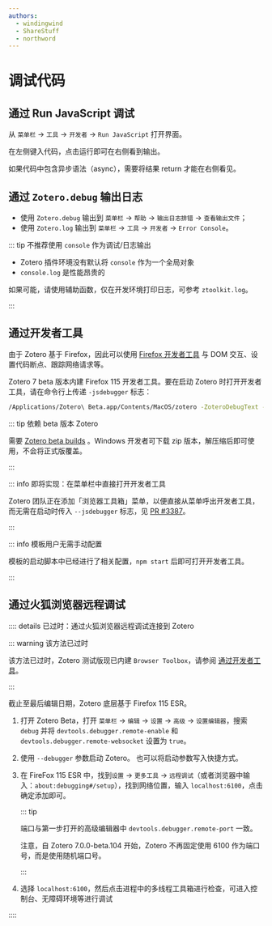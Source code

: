 ```yaml
---
authors:
  - windingwind
  - ShareStuff
  - northword
---
```


# 调试代码

## 通过 Run JavaScript 调试

从 `菜单栏` -> `工具` -> `开发者` -> `Run JavaScript` 打开界面。

在左侧键入代码，点击运行即可在右侧看到输出。

如果代码中包含异步语法（async），需要将结果 return 才能在右侧看见。

## 通过 `Zotero.debug` 输出日志

- 使用 `Zotero.debug` 输出到 `菜单栏` -> `帮助` -> `输出日志排错` -> `查看输出文件`；
- 使用 `Zotero.log` 输出到 `菜单栏` -> `工具` -> `开发者` -> `Error Console`。

::: tip 不推荐使用 `console` 作为调试/日志输出

- Zotero 插件环境没有默认将 `console` 作为一个全局对象
- `console.log` 是性能昂贵的

如果可能，请使用辅助函数，仅在开发环境打印日志，可参考 `ztoolkit.log`。

:::

## 通过开发者工具

由于 Zotero 基于 Firefox，因此可以使用 [Firefox 开发者工具](https://developer.mozilla.org/zh-CN/docs/Learn/Common_questions/What_are_browser_developer_tools) 与 DOM 交互、设置代码断点、跟踪网络请求等。

Zotero 7 beta 版本内建 Firefox 115 开发者工具。要在启动 Zotero 时打开开发者工具，请在命令行上传递 `-jsdebugger` 标志：

```bash
/Applications/Zotero\ Beta.app/Contents/MacOS/zotero -ZoteroDebugText -jsdebugger
```

::: tip 依赖 beta 版本 Zotero

需要 [Zotero beta builds](https://www.zotero.org/support/beta_builds) 。Windows 开发者可下载 zip 版本，解压缩后即可使用，不会将正式版覆盖。

:::

::: info 即将实现：在菜单栏中直接打开开发者工具

Zotero 团队正在添加「浏览器工具箱」菜单，以便直接从菜单呼出开发者工具，而无需在启动时传入 `--jsdebugger` 标志，见 [PR #3387](https://github.com/zotero/zotero/pull/3387)。

:::

::: info 模板用户无需手动配置

模板的启动脚本中已经进行了相关配置，`npm start` 后即可打开开发者工具。

:::

## 通过火狐浏览器远程调试 <Badge text='已弃用' />

:::: details 已过时：通过火狐浏览器远程调试连接到 Zotero

::: warning 该方法已过时

该方法已过时，Zotero 测试版现已内建 `Browser Toolbox`，请参阅 [通过开发者工具](#通过开发者工具)。

:::

截止至最后编辑日期，Zotero 底层基于 Firefox 115 ESR。

1. 打开 Zotero Beta，打开 `菜单栏` -> `编辑` -> `设置` -> `高级` -> `设置编辑器`，搜索 `debug` 并将 `devtools.debugger.remote-enable` 和 `devtools.debugger.remote-websocket` 设置为 `true`。

2. 使用 `--debugger` 参数启动 Zotero。
   也可以将启动参数写入快捷方式。

3. 在 FireFox 115 ESR 中，找到`设置` -> `更多工具` -> `远程调试`（或者浏览器中输入：`about:debugging#/setup`），找到网络位置，输入 `localhost:6100`，点击确定添加即可。

   ::: tip

   端口与第一步打开的高级编辑器中 `devtools.debugger.remote-port` 一致。

   注意，自 Zotero 7.0.0-beta.104 开始，Zotero 不再固定使用 6100 作为端口号，而是使用随机端口号。

   :::

4. 选择 `localhost:6100`，然后点击进程中的多线程工具箱进行检查，可进入控制台、无障碍环境等进行调试

::::
